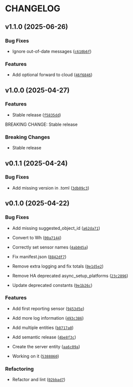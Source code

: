 # CHANGELOG


## v1.1.0 (2025-06-26)

### Bug Fixes

- Ignore out-of-date messages
  ([`c610b6f`](https://github.com/Rapsssito/local-solis-ginglong-inverter/commit/c610b6f53846cbf1d77f86d3d52039eaa3099a5c))

### Features

- Add optional forward to cloud
  ([`46f6846`](https://github.com/Rapsssito/local-solis-ginglong-inverter/commit/46f6846e701654aa3f5e09558a5a3d7a22488e5e))


## v1.0.0 (2025-04-27)

### Features

- Stable release
  ([`f5835dd`](https://github.com/Rapsssito/local-solis-ginglong-inverter/commit/f5835dd1843ab6a30786f01f13d853be807c6c4d))

BREAKING CHANGE: Stable release

### Breaking Changes

- Stable release


## v0.1.1 (2025-04-24)

### Bug Fixes

- Add missing version in .toml
  ([`3db09c3`](https://github.com/Rapsssito/local-solis-ginglong-inverter/commit/3db09c30f71cd96337f4db621300d4de38539b1e))


## v0.1.0 (2025-04-22)

### Bug Fixes

- Add missing suggested_object_id
  ([`a62da71`](https://github.com/Rapsssito/local-solis-ginglong-inverter/commit/a62da71232ed7c606bfd6b9a6642c1c56f503f9c))

- Convert to Wh
  ([`00a7144`](https://github.com/Rapsssito/local-solis-ginglong-inverter/commit/00a7144fdb244cca797484c3bdc5fa53a2ea9245))

- Correctly set sensor names
  ([`4ab045a`](https://github.com/Rapsssito/local-solis-ginglong-inverter/commit/4ab045a22be978e969f2a78cd43b6977f9b1627f))

- Fix manifest.json
  ([`8842df7`](https://github.com/Rapsssito/local-solis-ginglong-inverter/commit/8842df7426845ab093de8e22558c9d12c47a04f7))

- Remove extra logging and fix totals
  ([`0e1d5e2`](https://github.com/Rapsssito/local-solis-ginglong-inverter/commit/0e1d5e2b98c9e7695a10748d0fc1784955e17a4a))

- Remove HA deprecated async_setup_platforms
  ([`23c2896`](https://github.com/Rapsssito/local-solis-ginglong-inverter/commit/23c2896251c6f12031d1b6b052b3b606dc5431cb))

- Update deprecated constants
  ([`9e1b26c`](https://github.com/Rapsssito/local-solis-ginglong-inverter/commit/9e1b26cf91be423baf60924a64b092c624586617))

### Features

- Add first reporting sensor
  ([`9453d5e`](https://github.com/Rapsssito/local-solis-ginglong-inverter/commit/9453d5e90ff9fb744e74f616dcc49d1cfc95a5bb))

- Add more log information
  ([`493c386`](https://github.com/Rapsssito/local-solis-ginglong-inverter/commit/493c38661f1fb7531ae74317e9bdc6c695ceb2a1))

- Add multiple entities
  ([`b8717a0`](https://github.com/Rapsssito/local-solis-ginglong-inverter/commit/b8717a0b0327b65a0addebee685bce5dc67a26a9))

- Add semantic release
  ([`4be8f3c`](https://github.com/Rapsssito/local-solis-ginglong-inverter/commit/4be8f3c5e8a632b9652d0b266dba03bc5ef1db38))

- Create the server entity
  ([`aa6c09a`](https://github.com/Rapsssito/local-solis-ginglong-inverter/commit/aa6c09acc6bef8ebf3300f15b34aa1460064607a))

- Working on it
  ([`5388860`](https://github.com/Rapsssito/local-solis-ginglong-inverter/commit/538886027097f60d9d658045cce9fc9984daa6cb))

### Refactoring

- Refactor and lint
  ([`02bbad7`](https://github.com/Rapsssito/local-solis-ginglong-inverter/commit/02bbad75a5bbf2c9131817db0838f3560f8af393))
